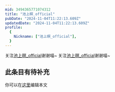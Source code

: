 ```yaml
---
mid: 3494365771074312
title: "池上暝_official"
pubDate: "2024-11-04T11:22:13.609Z"
updatedDate: "2024-11-04T11:22:13.609Z"
profile:
  {
    Nickname: ["池上暝_official"],
  }
---
```


关注[池上暝_official](https://space.bilibili.com/3494365771074312)谢谢喵~ 关注[池上暝_official](https://space.bilibili.com/3494365771074312)谢谢喵~

## 此条目有待补充
你可以在[这里](https://github.com/Yuhanawa/VTuber.ICU-Content/edit/master/v/池上暝_official/index.md)编辑本文
